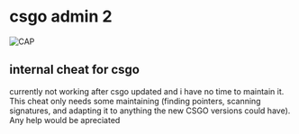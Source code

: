 # csgo admin 2

![CAP](https://i.imgur.com/LTe11zu.png)


## internal cheat for csgo

currently not working after csgo updated and i have no time to maintain it. This cheat only needs some maintaining (finding pointers, scanning signatures, and adapting it to anything the new CSGO versions could have). Any help would be apreciated
